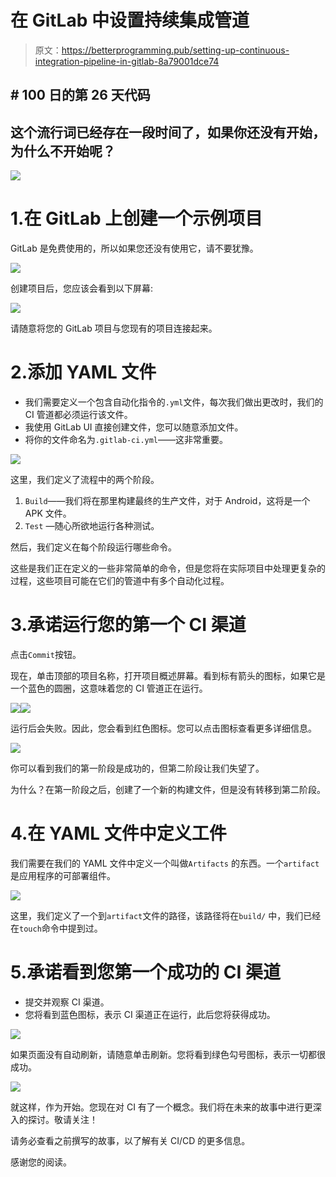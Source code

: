 # 在 GitLab 中设置持续集成管道

> 原文：<https://betterprogramming.pub/setting-up-continuous-integration-pipeline-in-gitlab-8a79001dce74>

## # 100 日的第 26 天代码

## 这个流行词已经存在一段时间了，如果你还没有开始，为什么不开始呢？

![](img/6c544d93014a7d627e66fa444e703780.png)

# 1.在 GitLab 上创建一个示例项目

GitLab 是免费使用的，所以如果您还没有使用它，请不要犹豫。

![](img/3073015e2f1a11a25ba0027fca06bf83.png)

创建项目后，您应该会看到以下屏幕:

![](img/ad19e8f019ce7b628640d661155a3ebe.png)

请随意将您的 GitLab 项目与您现有的项目连接起来。

# 2.添加 YAML 文件

*   我们需要定义一个包含自动化指令的`.yml`文件，每次我们做出更改时，我们的 CI 管道都必须运行该文件。
*   我使用 GitLab UI 直接创建文件，您可以随意添加文件。
*   将你的文件命名为`.gitlab-ci.yml`——这非常重要。

![](img/0c587cefe255a71c8aa82a8f675fa845.png)

这里，我们定义了流程中的两个阶段。

1.  `Build`——我们将在那里构建最终的生产文件，对于 Android，这将是一个 APK 文件。
2.  `Test` —随心所欲地运行各种测试。

然后，我们定义在每个阶段运行哪些命令。

这些是我们正在定义的一些非常简单的命令，但是您将在实际项目中处理更复杂的过程，这些项目可能在它们的管道中有多个自动化过程。

# 3.承诺运行您的第一个 CI 渠道

点击`Commit`按钮。

现在，单击顶部的项目名称，打开项目概述屏幕。看到标有箭头的图标，如果它是一个蓝色的圆圈，这意味着您的 CI 管道正在运行。

![](img/02df053ae94fe5c3487185fa3e6332b5.png)![](img/5ca67ffd2095152aa66f63cbc0944be5.png)

运行后会失败。因此，您会看到红色图标。您可以点击图标查看更多详细信息。

![](img/73a1ae31f934ba9297f1f65d2d5a90a8.png)

你可以看到我们的第一阶段是成功的，但第二阶段让我们失望了。

为什么？在第一阶段之后，创建了一个新的构建文件，但是没有转移到第二阶段。

# 4.在 YAML 文件中定义工件

我们需要在我们的 YAML 文件中定义一个叫做`Artifacts` 的东西。一个`artifact`是应用程序的可部署组件。

![](img/9b80e7ff78d50382b51c48da1942bb3c.png)

这里，我们定义了一个到`artifact`文件的路径，该路径将在`build/` 中，我们已经在`touch`命令中提到过。

# 5.承诺看到您第一个成功的 CI 渠道

*   提交并观察 CI 渠道。
*   您将看到蓝色图标，表示 CI 渠道正在运行，此后您将获得成功。

![](img/405a0db1f8d0d8fb0677196c404d73ea.png)

如果页面没有自动刷新，请随意单击刷新。您将看到绿色勾号图标，表示一切都很成功。

![](img/e8a9f89bc7bd4fbc194ff34dd963b719.png)

就这样，作为开始。您现在对 CI 有了一个概念。我们将在未来的故事中进行更深入的探讨。敬请关注！

请务必查看之前撰写的故事，以了解有关 CI/CD 的更多信息。

感谢您的阅读。